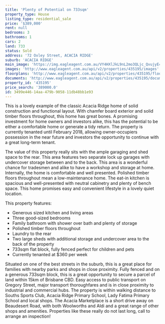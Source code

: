 ```yaml
---
title: 'Plenty of Potential on 733sqm'
property_type: House
listing_type: residential_sale
price: '$389,000'
rent: null
bedrooms: 3
bathrooms: 1
cars: 2
land: 733
status: Sold
address: '72 Oxley Street, ACACIA RIDGE'
suburb: 'ACACIA RIDGE'
main_image: 'https://img.eagleagent.com.au/VY4HXlJkL9nL2mo3QLjc_QvujyE=/1280x854/smart/https://s3-us-west-2.amazonaws.com/eagleagent-orig/images/6821591/126768602-image-M.jpg'
images: 'http://www.eagleagent.com.au/api/v2/properties/435195/images'
floorplans: 'http://www.eagleagent.com.au/api/v2/properties/435195/floorplans'
documents: 'http://www.eagleagent.com.au/api/v2/properties/435195/documents'
property_id: '435195'
price_search: '389000.0'
id: 3499e446-14aa-479b-9058-11db48bb1e93
---
```

This is a lovely example of the classic Acacia Ridge home of solid construction and functional layout. With chamfer board exterior and solid timber floors throughout, this home has great bones. A promising investment for home owners and investors alike, this has the potential to be either a comfortable home or generate a tidy return. The property is currently tenanted until February 2018, allowing owner-occupiers possession in the near future and investors the opportunity to continue with a great long-term tenant.

The value of this property really sits with the ample garaging and shed space to the rear. This area features two separate lock up garages with undercover storage between and to the back. This area is a wonderful chance for tradesmen and alike to have a workshop and storage at home. Internally, the home is comfortable and well presented. Polished timber floors throughout mean a low-maintenance home. The eat-in kitchen is spacious and well-presented with neutral cabinetry and plenty of bench space. This home promises easy and convenient lifestyle in a lovely quiet location.

This property features:
*  Generous sized kitchen and living areas
*  Three good-sized bedrooms
*  Family bathroom with shower over bath and plenty of storage
*  Polished timber floors throughout
*  Laundry to the rear
*  Two large sheds with additional storage and undercover area to the back of the property
*  733sqm flat block, fully fenced perfect for children and pets
*  Currently tenanted at $360 per week

Situated on one of the best streets in the suburb, this is a great place for families with nearby parks and shops in close proximity. Fully fenced and on a generous 733sqm block, this is a great opportunity to secure a parcel of land within 15km of Brisbane CBD. Easy access to public transport on Gregory Street, major transport thoroughfares and is in close proximity to industrial and commercial hubs. The property is within walking distance to Souths Sports Club, Acacia Ridge Primary School, Lady Fatima Primary School and local shops. The Acacia Marketplace is a short drive away on Beaudesert Road, with both Woolworths and Aldi and a great range of other shops and amenities. Properties like these really do not last long, call to arrange an inspection!